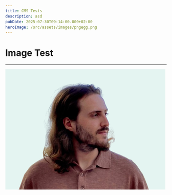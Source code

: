 ```yaml
---
title: CMS Tests
description: asd
pubDate: 2025-07-30T09:14:00.000+02:00
heroImage: /src/assets/images/pngegg.png
---
```

# Image Test

- - -

![asd](/src/assets/images/profile.png "asd")
